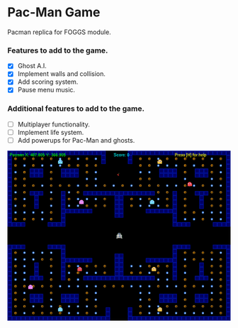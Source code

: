 # Pac-Man Game
 Pacman replica for FOGGS module.

### Features to add to the game.
- [x] Ghost A.I.
- [x] Implement walls and collision.
- [x] Add scoring system.
- [x] Pause menu music.

### Additional features to add to the game.
- [ ] Multiplayer functionality.
- [ ] Implement life system.
- [ ] Add powerups for Pac-Man and ghosts.

![Pac-Man Game](screenshot.png)
